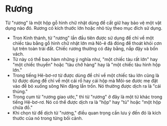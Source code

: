# Rương

Từ "rương" là một hộp gỗ hình chữ nhật dùng để cất giữ hay bảo vệ một vật dụng nào đó. Rương có kích thước lớn hoặc nhỏ tùy theo mục đích sử dụng.
- Tron Kinh thánh, từ "rương" lần đầu tiên được sử dụng để chỉ về một chiếc tàu bằng gỗ hình chữ nhật lớn mà Nô-ê đã đóng để thoát khỏi cơn lụt trên toàn trái đất. Chiếc rương thường có đáy bằng, nắp đậy và bốn vách.
- Từ này có thể bao hàm những ý nghĩa như, "một chiếc tàu rất lớn" hay "một chiếc thuyền" hoặc "tàu chở hàng" hay là "một chiếc tàu hình hộp lớn."
- Trong tiếng Hê-bơ-rơ từ được dùng để chỉ về một chiếc tàu lớn cũng là từ được dùng để chỉ về một cái rổ hay cái hộp mà Môi-se đươc mẹ đặt vào để bỏ xuống sông Nin đặng lẩn trốn. Nó thường được dịch ra là "cái thúng."
- Trong cụm từ "rương giao ước," thì từ "rương" ở đây là một từ khác trong tiếng Hê-bơ-rơ. Nó có thể được dịch ra là "hộp" hay "tủ" hoặc "một hộp chứa đồ."
- Khi chọn từ để dịch từ "rương," điều quan trọng cần lưu ý đến đó là kích thước của nó trong từng bối cảnh.

